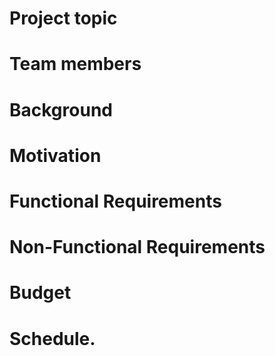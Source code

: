 



# Project topic

# Team members

# Background

# Motivation

# Functional Requirements 

# Non-Functional Requirements

# Budget

# Schedule.